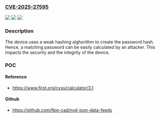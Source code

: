 ### [CVE-2025-27595](https://cve.mitre.org/cgi-bin/cvename.cgi?name=CVE-2025-27595)
![](https://img.shields.io/static/v1?label=Product&message=SICK%20DL100-2xxxxxxx&color=blue)
![](https://img.shields.io/static/v1?label=Version&message=n%2Fa&color=blue)
![](https://img.shields.io/static/v1?label=Vulnerability&message=CWE-328%20Use%20of%20Weak%20Hash&color=brighgreen)

### Description

The device uses a weak hashing alghorithm to create the password hash. Hence, a matching password can be easily calculated by an attacker. This impacts the security and the integrity of the device.

### POC

#### Reference
- https://www.first.org/cvss/calculator/3.1

#### Github
- https://github.com/fkie-cad/nvd-json-data-feeds

